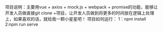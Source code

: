 项目说明：主要用vue + axios + mock.js + webpack + promise的功能，能够让开发人员做直接git clone +项目，让开发人员做到将更多的时间放在逻辑上处理上，如果喜欢的话，就给我一颗小星星吧！
项目如何运行：
1：npm install
2:npm run serve
